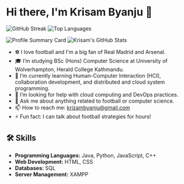# Hi there, I'm Krisam Byanju 👋

![GitHub Streak](https://github-readme-streak-stats.herokuapp.com/?user=krizam&theme=dark)
![Top Languages](https://github-readme-stats.vercel.app/api/top-langs/?username=krizam&layout=compact&theme=radical)

![Profile Summary Card](https://github-profile-summary-cards.vercel.app/api/cards/profile-details?username=krizam&theme=vue)
![Krisam's GitHub Stats](https://github-readme-stats.vercel.app/api?username=krizam&show_icons=true&theme=radical)

- ⚽ I love football and I'm a big fan of Real Madrid and Arsenal.
- 🎓 I’m studying BSc (Hons) Computer Science at University of Wolverhampton, Herald College Kathmandu.
- 🌱 I’m currently learning Human-Computer Interaction (HCI), collaboration development, and distributed and cloud system programming.
- 🤔 I’m looking for help with cloud computing and DevOps practices.
- 💬 Ask me about anything related to football or computer science.
- 📫 How to reach me: krizambyanju@gmail.com
- ⚡ Fun fact: I can talk about football strategies for hours!

## 🛠 Skills
- **Programming Languages:** Java, Python, JavaScript, C++
- **Web Development:** HTML, CSS
- **Databases:** SQL
- **Server Management:** XAMPP
